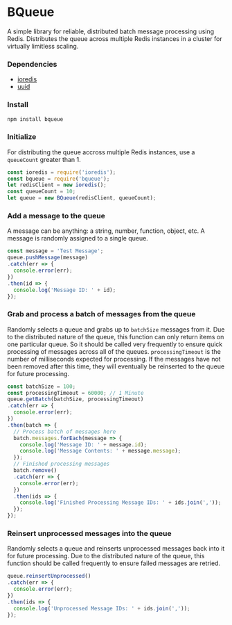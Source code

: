 # BQueue

A simple library for reliable, distributed batch message processing using Redis. Distributes the queue across multiple Redis instances in a cluster for virtually limitless scaling.

### Dependencies

- [ioredis](https://github.com/luin/ioredis)
- [uuid](https://github.com/kelektiv/node-uuid)

### Install

```javascript
npm install bqueue
```

### Initialize

For distributing the queue accross multiple Redis instances, use a `queueCount` greater than 1.

```javascript
const ioredis = require('ioredis');
const bqueue = require('bqueue');
let redisClient = new ioredis();
const queueCount = 10;
let queue = new BQueue(redisClient, queueCount);
```

### Add a message to the queue

A message can be anything: a string, number, function, object, etc. A message is randomly assigned to a single queue.

```javascript
const message = 'Test Message';
queue.pushMessage(message)
.catch(err => {
  console.error(err);
})
.then(id => {
  console.log('Message ID: ' + id);
});
```

### Grab and process a batch of messages from the queue

Randomly selects a queue and grabs up to `batchSize` messages from it. Due to the distributed nature of the queue, this function can only return items on one particular queue. So it should be called very frequently to ensure quick processing of messages across all of the queues. `processingTimeout` is the number of milliseconds expected for processing. If the messages have not been removed after this time, they will eventually be reinserted to the queue for future processing.

```javascript
const batchSize = 100;
const processingTimeout = 60000; // 1 Minute
queue.getBatch(batchSize, processingTimeout)
.catch(err => {
  console.error(err);
})
.then(batch => {
  // Process batch of messages here
  batch.messages.forEach(message => {
    console.log('Message ID: ' + message.id);
    console.log('Message Contents: ' + message.message);
  });
  // Finished processing messages
  batch.remove()
  .catch(err => {
    console.error(err);
  })
  .then(ids => {
    console.log('Finished Processing Message IDs: ' + ids.join(','));
  });
});
```

### Reinsert unprocessed messages into the queue

Randomly selects a queue and reinserts unprocessed messages back into it for future processing. Due to the distributed nature of the queue, this function should be called frequently to ensure failed messages are retried.

```javascript
queue.reinsertUnprocessed()
.catch(err => {
  console.error(err);
})
.then(ids => {
  console.log('Unprocessed Message IDs: ' + ids.join(','));
});
```
